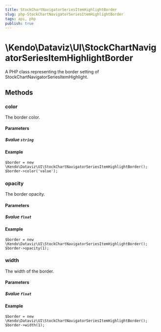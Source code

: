 ```yaml
---
title: StockChartNavigatorSeriesItemHighlightBorder
slug: php-StockChartNavigatorSeriesItemHighlightBorder
tags: api, php
publish: true
---
```


# \Kendo\Dataviz\UI\StockChartNavigatorSeriesItemHighlightBorder

A PHP class representing the border setting of StockChartNavigatorSeriesItemHighlight.


## Methods

### color
The border color.
#### Parameters

##### $value `string`



#### Example 
    $border = new \Kendo\Dataviz\UI\StockChartNavigatorSeriesItemHighlightBorder();
    $border->color('value');

### opacity
The border opacity.
#### Parameters

##### $value `float`



#### Example 
    $border = new \Kendo\Dataviz\UI\StockChartNavigatorSeriesItemHighlightBorder();
    $border->opacity(1);

### width
The width of the border.
#### Parameters

##### $value `float`



#### Example 
    $border = new \Kendo\Dataviz\UI\StockChartNavigatorSeriesItemHighlightBorder();
    $border->width(1);

